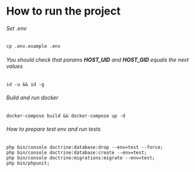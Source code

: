 # How to run the project

###### Set .env
```shell
cp .env.example .env
```

###### You should check that params **HOST_UID** and **HOST_GID** equals the next values
```shell
id -u && id -g
```

###### Build and run docker
```shell
docker-compose build && docker-compose up -d
```

###### How to prepare test env and run tests

```shell
php bin/console doctrine:database:drop --env=test --force;
php bin/console doctrine:database:create --env=test;        
php bin/console doctrine:migrations:migrate --env=test;
php bin/phpunit;
```